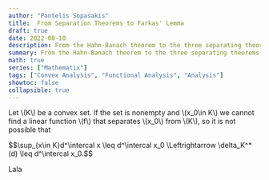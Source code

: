 ```yaml
---
author: "Pantelis Sopasakis"
title:  From Separation Theorems to Farkas' Lemma
draft: true
date: 2022-08-10
description: From the Hahn-Banach theorem to the three separating theorems
summary: From the Hahn-Banach theorem to the three separating theorems
math: true
series: ["Mathematix"]
tags: ["Convex Analysis", "Functional Analysis", "Analysis"]
showtoc: false
collapsible: true
---
```


<p>Let \(K\) be a convex set. If the set is nonempty and \(x_0\in K\) we cannot find a linear function \(f\) that separates \(x_0\) from \(K\), so it is not possible that </p>
<p>$$\sup_{x\in K}d^\intercal x \leq d^\intercal x_0 \Leftrightarrow \delta_K^*(d) \leq d^\intercal x_0.$$</p>



<p>Lala</p>
